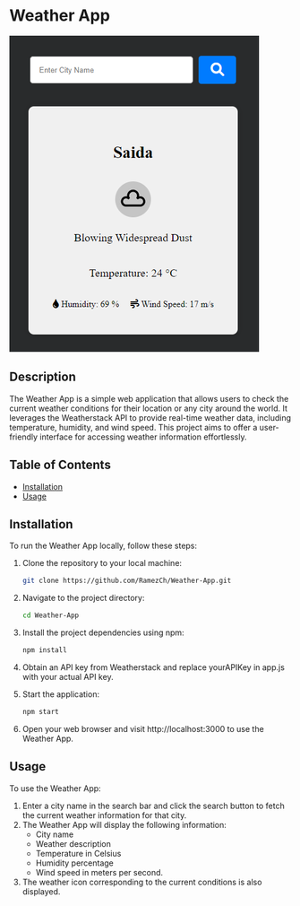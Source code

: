 # Weather App

![Weather App Screenshot](screenshot.png)

## Description

The Weather App is a simple web application that allows users to check the current weather conditions for their location or any city around the world. It leverages the Weatherstack API to provide real-time weather data, including temperature, humidity, and wind speed. This project aims to offer a user-friendly interface for accessing weather information effortlessly.

## Table of Contents

- [Installation](#installation)
- [Usage](#usage)

## Installation

To run the Weather App locally, follow these steps:

1. Clone the repository to your local machine:

   ```bash
   git clone https://github.com/RamezCh/Weather-App.git

2. Navigate to the project directory:

   ```bash
   cd Weather-App

3. Install the project dependencies using npm:

    ```bash
    npm install

4. Obtain an API key from Weatherstack and replace yourAPIKey in app.js with your actual API key.

5. Start the application:
    ```bash
    npm start

6. Open your web browser and visit http://localhost:3000 to use the Weather App.

## Usage

To use the Weather App:

1. Enter a city name in the search bar and click the search button to fetch the current weather information for that city.
2. The Weather App will display the following information:
   - City name
   - Weather description
   - Temperature in Celsius
   - Humidity percentage
   - Wind speed in meters per second.
3. The weather icon corresponding to the current conditions is also displayed.
